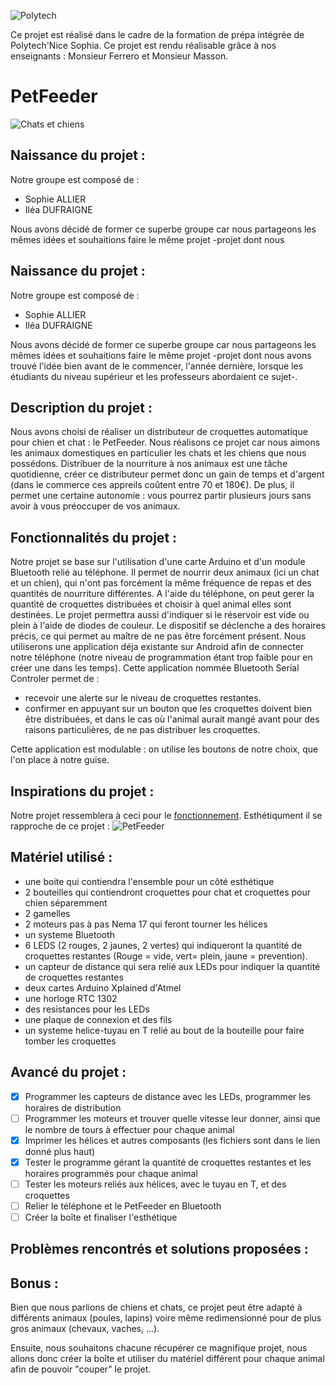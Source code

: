 
![Polytech](http://www.polytechnice.fr/jahia/jsp/jahia/templates/inc/img/polytech_nice-sophia.png)

Ce projet est réalisé dans le cadre de la formation de prépa intégrée de 
Polytech'Nice
Sophia.
Ce projet est rendu réalisable grâce à nos enseignants : Monsieur Ferrero et Monsieur Masson.

# PetFeeder
![Chats et chiens](http://www.psy-qu-aux-pattes.fr/Files/Image/Template/logo-chien-et-chat_petit.gif)

## Naissance du projet :
Notre groupe est composé de : 
* Sophie ALLIER
* Iléa DUFRAIGNE

Nous avons décidé de former ce superbe groupe car nous partageons les mêmes idées et souhaitions faire le même projet -projet dont nous 

## Naissance du projet :
Notre groupe est composé de : 
* Sophie ALLIER
* Iléa DUFRAIGNE

Nous avons décidé de former ce superbe groupe car nous partageons les mêmes idées et souhaitions faire le même projet -projet dont nous avons trouvé l'idée bien avant de le commencer, l'année dernière, lorsque les étudiants du niveau supérieur et les professeurs abordaient ce sujet-.

## Description du projet :
Nous avons choisi de réaliser un distributeur de croquettes automatique pour chien et chat : le PetFeeder.
Nous réalisons ce projet car nous aimons les animaux domestiques en particulier les chats et les chiens que nous possédons. 
Distribuer de la nourriture à nos animaux est une tâche quotidienne, créer ce distributeur permet donc un gain de temps et d'argent (dans le commerce ces appreils coûtent entre 70 et 180€). De plus, il permet une certaine autonomie : vous pourrez partir plusieurs jours sans avoir à vous préoccuper de vos animaux.

## Fonctionnalités du projet :
Notre projet se base sur l'utilisation d'une carte Arduino et d'un module Bluetooth relié au téléphone. Il permet de nourrir deux animaux (ici un chat et un chien), qui n'ont pas forcément la même fréquence de repas et des quantités de nourriture différentes.
A l'aide du téléphone, on peut gerer la quantité de croquettes distribuées et choisir à quel animal elles sont destinées. Le projet permettra aussi d'indiquer si le réservoir est vide ou plein à l'aide de diodes de couleur. Le dispositif se déclenche a des horaires précis, ce qui permet au maître de ne pas être forcément présent. Nous utiliserons une application déja existante sur Android afin de connecter notre téléphone (notre niveau de programmation étant trop faible pour en créer une dans les temps). 
Cette application nommée Bluetooth Serial Controler permet de :     
  * recevoir une alerte sur le niveau de croquettes restantes.
  * confirmer en appuyant sur un bouton que les croquettes doivent bien être distribuées, et dans le cas où l'animal aurait mangé avant pour des raisons particulières, de ne pas distribuer les croquettes.
  
Cette application est modulable : on utilise les boutons de notre choix, que l'on place à notre guise.

##  Inspirations du projet :
Notre projet ressemblera à ceci pour le [fonctionnement](http://www.instructables.com/id/Automatic-Arduino-Powered-Pet-Feeder/). Esthétiqument il se rapproche de ce projet : ![PetFeeder](https://www.firediy.fr/images/articles/catfeeder/final.jpg)

## Matériel utilisé : 
- une boite qui contiendra l'ensemble pour un côté esthétique
- 2 bouteilles qui contiendront croquettes pour chat et croquettes pour chien séparemment
- 2 gamelles
- 2 moteurs pas à pas Nema 17 qui feront tourner les hélices
- un systeme Bluetooth 
- 6 LEDS (2 rouges, 2 jaunes, 2 vertes) qui indiqueront la quantité de croquettes restantes (Rouge = vide, vert= plein, jaune = prevention).
- un capteur de distance qui sera relié aux LEDs pour indiquer la quantité de croquettes restantes
- deux cartes Arduino Xplained d'Atmel
- une horloge RTC 1302
- des resistances pour les LEDs
- une plaque de connexion et des fils
- un systeme helice-tuyau en T relié au bout de la bouteille pour faire tomber les croquettes

## Avancé du projet :
- [X] Programmer les capteurs de distance avec les LEDs, programmer les horaires de distribution
- [ ] Programmer les moteurs et trouver quelle vitesse leur donner, ainsi que le nombre de tours à effectuer pour chaque animal
- [X] Imprimer les hélices et autres composants (les fichiers sont dans le lien donné plus haut)
- [X] Tester le programme gérant la quantité de croquettes restantes et les horaires programmés pour chaque animal
- [ ] Tester les moteurs reliés aux hélices, avec le tuyau en T, et des croquettes
- [ ] Relier le téléphone et le PetFeeder en Bluetooth
- [ ] Créer la boîte et finaliser l'esthétique

## Problèmes rencontrés et solutions proposées :


## Bonus :
Bien que nous parlions de chiens et chats, ce projet peut être adapté à différents animaux (poules, lapins) voire même redimensionné pour de plus gros animaux (chevaux, vaches, ...).

Ensuite, nous souhaitons chacune récupérer ce magnifique projet, nous allons donc créer la boîte et utiliser du matériel différent pour chaque animal afin de pouvoir "couper" le projet.
